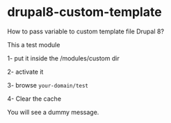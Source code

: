 # drupal8-custom-template
How to pass variable to custom template file Drupal 8?

This a test module

1- put it inside the /modules/custom dir

2- activate it

3- browse `your-domain/test`

4- Clear the cache

You will see a dummy message.